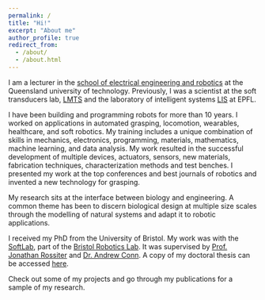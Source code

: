 ```yaml
---
permalink: /
title: "Hi!"
excerpt: "About me"
author_profile: true
redirect_from: 
  - /about/
  - /about.html
---
```


I am a lecturer in the [school of electrical engineering and robotics](https://www.qut.edu.au/about/faculty-of-engineering/school-of-electrical-engineering-and-robotics) at the Queensland university of technology. Previously, I was a scientist at the soft transducers lab, [LMTS](https://www.epfl.ch/labs/lmts/) and the laboratory of intelligent systems [LIS](https://www.epfl.ch/labs/lis/) at EPFL.

I have been building and programming robots for more than 10 years. I worked on applications in automated grasping, locomotion, wearables, healthcare, and soft robotics. My training includes a unique combination of skills in mechanics, electronics, programming, materials, mathematics, machine learning, and data analysis. My work resulted in the successful development of multiple devices, actuators, sensors, new materials, fabrication techniques, characterization methods and test benches. I presented my work at the top conferences and best journals of robotics and invented a new technology for grasping.

My research sits at the interface between biology and engineering. A common theme has been to discern biological design at multiple size scales through the modelling of natural systems and adapt it to robotic applications. 

I received my PhD from the University of Bristol. My work was with the [SoftLab](http://www.bristol.ac.uk/engineering/research/softlab/), part of the [Bristol Robotics Lab](https://brl.ac.uk). It was supervised by [Prof. Jonathan Rossiter](https://www.bris.ac.uk/engineering/people/person/jonathan-m-rossiter/overview.html) and [Dr. Andrew Conn](https://www.bris.ac.uk/engineering/people/andrew-t-conn/index.html). A copy of my doctoral thesis can be accessed [here](https://research-information.bris.ac.uk/files/206707844/Final_Copy_2019_06_25_Digumarti_PhD_Redacted.pdf).

Check out some of my projects and go through my publications for a sample of my research.
